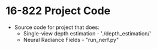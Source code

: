 # 16-822 Project Code


* Source code for project that does:
	- Single-view depth estimation - './depth_estimation/'
	- Neural Radiance Fields - "run_nerf.py"

